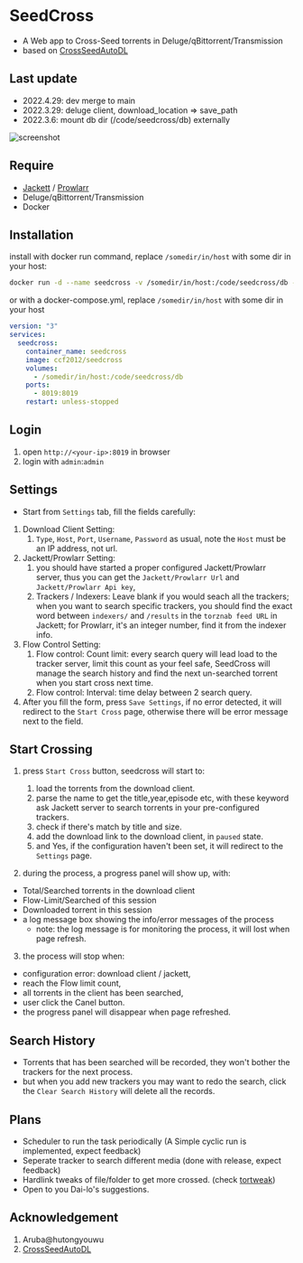 # SeedCross
* A Web app to Cross-Seed torrents in Deluge/qBittorrent/Transmission
* based on [CrossSeedAutoDL](https://github.com/BC44/Cross-Seed-AutoDL)

## Last update
* 2022.4.29: dev merge to main
* 2022.3.29: deluge client, download_location => save_path
* 2022.3.6: mount db dir (/code/seedcross/db) externally


![screenshot](screenshot/seedcross1.png)

## Require
* [Jackett](https://github.com/Jackett/Jackett) / [Prowlarr](https://github.com/Prowlarr/Prowlarr)
* Deluge/qBittorrent/Transmission
* Docker
  
## Installation
install with docker run command, replace `/somedir/in/host` with some dir in your host:
```sh
docker run -d --name seedcross -v /somedir/in/host:/code/seedcross/db -p 8019:8019 ccf2012/seedcross:latest
```


or with a docker-compose.yml, replace `/somedir/in/host` with some dir in your host

```yml
version: "3"
services:
  seedcross:
    container_name: seedcross
    image: ccf2012/seedcross
    volumes:
      - /somedir/in/host:/code/seedcross/db
    ports:
      - 8019:8019
    restart: unless-stopped
```

## Login
1. open `http://<your-ip>:8019` in browser
2. login with `admin`:`admin`

## Settings
* Start from `Settings` tab, fill the fields carefully:
1. Download Client Setting: 
   1. `Type`, `Host`, `Port`, `Username`, `Password` as usual, note the `Host` must be an IP address, not url.
2. Jackett/Prowlarr Setting: 
   1. you should have started a proper configured Jackett/Prowlarr server, thus you can get the  `Jackett/Prowlarr Url` and `Jackett/Prowlarr Api key`, 
   2. Trackers / Indexers: Leave blank if you would seach all the trackers; when you want to search specific trackers, you should find the exact word between `indexers/` and `/results` in the `torznab feed URL` in Jackett; for Prowlarr, it's an integer number, find it from the indexer info.
3. Flow Control Setting: 
   1. Flow control: Count limit: every search query will lead load to the tracker server, limit this count as your feel safe, SeedCross will manage the search history and find the next un-searched torrent when you start cross next time.
   2. Flow control: Interval: time delay between 2 search query.
4. After you fill the form, press `Save Settings`, if no error detected, it will redirect to the `Start Cross` page, otherwise there will be error message next to the field.

## Start Crossing
1. press `Start Cross` button, seedcross will start to:
    1. load the torrents from the download client.
    2. parse the name to get the title,year,episode etc, with these keyword ask Jackett server to search torrents in your pre-configured trackers.
    3. check if there's match by title and size.
    4. add the download link to the download client, in `paused` state.
    5. and Yes, if the configuration haven't been set, it will redirect to the `Settings` page. 

2.  during the process, a progress panel will show up, with:
  * Total/Searched torrents in the download client
  * Flow-Limit/Searched of this session
  * Downloaded torrent in this session 
  * a log message box showing the info/error messages of the process
    * note: the log message is for monitoring the process, it will lost when page refresh.

3. the process will stop when:
  * configuration error: download client / jackett,
  * reach the Flow limit count,
  * all torrents in the client has been searched,
  * user click the Canel button.
  * the progress panel will disappear when page refreshed.


## Search History
* Torrents that has been searched will be recorded, they won't bother the trackers for the next process.
* but when you add new trackers you may want to redo the search, click the `Clear Search History` will delete all the records.

## Plans
* Scheduler to run the task periodically (A Simple cyclic run is implemented, expect feedback)
* Seperate tracker to search different media  (done with release, expect feedback)
* Hardlink tweaks of file/folder to get more crossed. (check [tortweak](https://github.com/ccf-2012/tortweak))
* Open to you Dai-lo's suggestions.


## Acknowledgement
1. Aruba@hutongyouwu 
2. [CrossSeedAutoDL](https://github.com/BC44/Cross-Seed-AutoDL)

